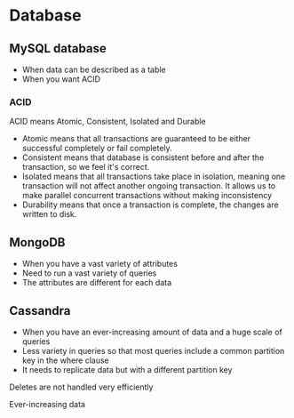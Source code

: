 # Database

## MySQL database

- When data can be described as a table
- When you want ACID

### ACID

ACID means Atomic, Consistent, Isolated and Durable

- Atomic means that all transactions are guaranteed to be either successful completely or fail completely.
- Consistent means that database is consistent before and after the transaction, so we feel it's correct.
- Isolated means that all transactions take place in isolation, meaning one transaction will not affect another ongoing
  transaction. It allows us to make parallel concurrent transactions without making inconsistency
- Durability means that once a transaction is complete, the changes are written to disk.

## MongoDB

- When you have a vast variety of attributes
- Need to run a vast variety of queries
- The attributes are different for each data

## Cassandra

- When you have an ever-increasing amount of data and a huge scale of queries
- Less variety in queries so that most queries include a common partition key in the where clause
- It needs to replicate data but with a different partition key

Deletes are not handled very efficiently

Ever-increasing data